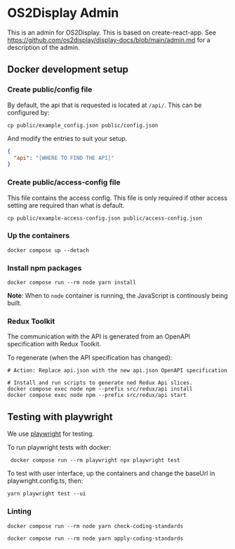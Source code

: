 # OS2Display Admin

This is an admin for OS2Display. This is based on create-react-app. See
<https://github.com/os2display/display-docs/blob/main/admin.md> for a
description of the admin.

## Docker development setup

### Create public/config file

By default, the api that is requested is located at `/api/`.
This can be configured by:

```shell
cp public/example_config.json public/config.json
```

And modify the entries to suit your setup.

```json
{
  "api": "[WHERE TO FIND THE API]"
}
```

### Create public/access-config file

This file contains the access config. This file is only required if other access
setting are required than what is default.

```shell
cp public/example-access-config.json public/access-config.json
```

### Up the containers

```shell
docker compose up --detach
```

### Install npm packages

```shell
docker compose run --rm node yarn install
```

**Note**: When to `node` container is running, the JavaScript is continously
being built.

### Redux Toolkit

The communication with the API is generated from an OpenAPI
specification with Redux Toolkit.

To regenerate (when the API specification has changed):

```shell
# Action: Replace api.json with the new api.json OpenAPI specification

# Install and run scripts to generate ned Redux Api slices.
docker compose exec node npm --prefix src/redux/api install
docker compose exec node npm --prefix src/redux/api start
```

## Testing with playwright

We use [playwright](https://playwright.dev/) for testing.

To run playwright tests with docker:

```shell
 docker compose run --rm playwright npx playwright test
```

To test with user interface, up the containers and change the baseUrl in playwright.config.ts, then: 

```shell
yarn playwright test --ui 
```

### Linting

```shell
docker compose run --rm node yarn check-coding-standards
```

```shell
docker compose run --rm node yarn apply-coding-standards
```
